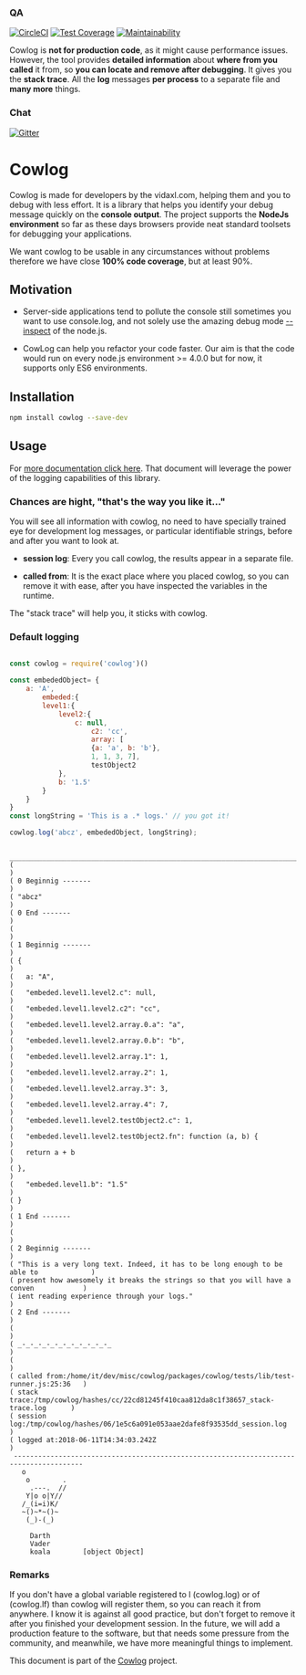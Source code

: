 <!--- destination qa rewrite begin -->
### QA
[![CircleCI](https://circleci.com/gh/vidaxl-com/cowlog/tree/master.svg?style=svg)](https://circleci.com/gh/vidaxl-com/cowlog/tree/master)
[![Test Coverage](https://api.codeclimate.com/v1/badges/d3fce811aecbe5c73ffb/test_coverage)](https://codeclimate.com/github/vidaxl-com/cowlog/test_coverage)
[![Maintainability](https://api.codeclimate.com/v1/badges/d3fce811aecbe5c73ffb/maintainability)](https://codeclimate.com/github/vidaxl-com/cowlog/maintainability)
<!--- 
[![Known Vulnerabilities](https://snyk.io/test/github/vidaxl-com/cowlog/badge.svg?targetFile=package.json)](https://snyk.io/test/github/vidaxl-com/cowlog?targetFile=package.json)
[![FOSSA Status](https://app.fossa.io/api/projects/git%2Bgithub.com%2Fvidaxl-com%2Fcowlog.svg?type=shield)](https://app.fossa.io/projects/git%2Bgithub.com%2Fvidaxl-com%2Fcowlog?ref=badge_shield)
[![Greenkeeper badge](https://badges.greenkeeper.io/vidaxl-com/cowlog.svg)](https://greenkeeper.io/)
-->
<!--- destination qa rewrite end -->

Cowlog is **not for production code**, as it might cause performance issues. However, the tool provides **detailed information** about **where from you called** it from, so **you can locate and remove after debugging**. It gives you the **stack trace**. All the **log** messages **per process** to a separate file and **many more** things.
<!--- source chat rewrite begin -->
### Chat
[![Gitter](https://badges.gitter.im/Join%20Chat.svg)](https://gitter.im/cowlog/Lobby)
<!--- source chat rewrite end -->
# Cowlog


Cowlog is made for developers by the vidaxl.com, helping them and you to debug with less effort. It is a library that helps you identify your debug message quickly
on the **console output**. The project supports the
**NodeJs environment** so far as these days browsers provide neat standard
toolsets for debugging your applications.

We want cowlog to be usable in any circumstances without problems therefore we
have close **100% code coverage**, but at least 90%.


## Motivation

- Server-side applications tend to pollute the console still sometimes you want
to use console.log, and not solely use the amazing debug mode
[--inspect](https://nodejs.org/en/docs/inspector/)
of the node.js.

- CowLog can help you refactor your code faster. Our aim is that the code would run on every node.js environment >= 4.0.0 
but for now, it supports only ES6 environments.

## Installation
```bash
npm install cowlog --save-dev
```

## Usage
For [more documentation click here](https://github.com/vidaxl-com/cowlog/blob/master/packages/cowlog/documentation/logging_functionality.md).
That document will leverage the power of the logging capabilities of this
library.

<!--- example begin -->
### Chances are hight, "that's the way you like it..."
You will see all information with cowlog, no need to have
specially trained eye for development log messages, or particular identifiable
strings, before and after you want to look at.

- **session log**: Every you call cowlog, the results appear in a
separate file. 

- **called from**: It is the exact place where you placed cowlog, so you can
remove it with ease, after you have inspected the variables in the
runtime.

The "stack trace" will help you, it sticks with cowlog.

### Default logging

```javascript

const cowlog = require('cowlog')()

const embededObject= {
    a: 'A',
        embeded:{
        level1:{
            level2:{
                c: null,
                    c2: 'cc',
                    array: [
                    {a: 'a', b: 'b'},
                    1, 1, 3, 7],
                    testObject2
            },
            b: '1.5'
        }
    }
}
const longString = 'This is a .* logs.' // you got it!

cowlog.log('abcz', embededObject, longString);

```


```
 _______________________________________________________________________________________
(                                                                                       )
( 0 Beginnig -------                                                                    )
( "abcz"                                                                                )
( 0 End -------                                                                         )
(                                                                                       )
( 1 Beginnig -------                                                                    )
( {                                                                                     )
(   a: "A",                                                                             )
(   "embeded.level1.level2.c": null,                                                    )
(   "embeded.level1.level2.c2": "cc",                                                   )
(   "embeded.level1.level2.array.0.a": "a",                                             )
(   "embeded.level1.level2.array.0.b": "b",                                             )
(   "embeded.level1.level2.array.1": 1,                                                 )
(   "embeded.level1.level2.array.2": 1,                                                 )
(   "embeded.level1.level2.array.3": 3,                                                 )
(   "embeded.level1.level2.array.4": 7,                                                 )
(   "embeded.level1.level2.testObject2.c": 1,                                           )
(   "embeded.level1.level2.testObject2.fn": function (a, b) {                           )
(   return a + b                                                                        )
( },                                                                                    )
(   "embeded.level1.b": "1.5"                                                           )
( }                                                                                     )
( 1 End -------                                                                         )
(                                                                                       )
( 2 Beginnig -------                                                                    )
( "This is a very long text. Indeed, it has to be long enough to be able to             )
( present how awesomely it breaks the strings so that you will have a conven            )
( ient reading experience through your logs."                                           )
( 2 End -------                                                                         )
(                                                                                       )
( _-_-_-_-_-_-_-_-_-_-_-_                                                               )
(                                                                                       )
( called from:/home/it/dev/misc/cowlog/packages/cowlog/tests/lib/test-runner.js:25:36   )
( stack trace:/tmp/cowlog/hashes/cc/22cd81245f410caa812da8c1f38657_stack-trace.log      )
( session log:/tmp/cowlog/hashes/06/1e5c6a091e053aae2dafe8f93535dd_session.log          )
( logged at:2018-06-11T14:34:03.242Z                                                    )
 ---------------------------------------------------------------------------------------
   o
    o        .
     .---.  //
    Y|o o|Y// 
   /_(i=i)K/ 
   ~()~*~()~  
    (_)-(_)   

     Darth 
     Vader    
     koala        [object Object]

```

<!--- example end -->

### Remarks

If you don't have a global variable registered to l (cowlog.log) or of
(cowlog.lf) than cowlog will register them, so you can reach it from anywhere.
I know it is against all good practice, but don't forget to remove it after you 
finished your development session. In the future, we will 
add a production feature to the software, but that needs 
some pressure from the community, and meanwhile, we have 
more meaningful things to implement.

<!--- source part of cowlog begin -->
This document is part of the [Cowlog](https://github.com/vidaxl-com/cowlog) project.
<!--- source part of cowlog end -->
